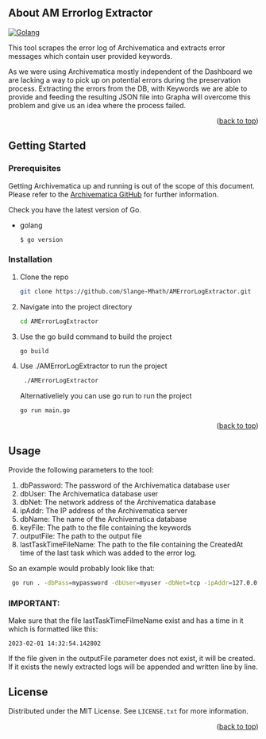 <!-- ABOUT THE PROJECT -->
## About AM Errorlog Extractor     
[![Golang][Golang]][Golang-url]

This tool scrapes the error log of Archivematica and extracts error messages which contain user provided keywords. 

As we were using Archivematica mostly independent of the Dashboard we are lacking a way to pick up on potential errors 
during the preservation process. Extracting the errors from the DB, with Keywords we are able to provide and feeding 
the resulting JSON file into Grapha will overcome this problem and give us an idea where the process failed.

<p align="right">(<a href="#readme-top">back to top</a>)</p>



<!-- GETTING STARTED -->
## Getting Started



### Prerequisites

Getting Archivematica up and running is out of the scope of this document. Please refer to the [Archivematica GitHub]
for further information.

Check you have the latest version of Go.
* golang
  ```
  $ go version
  ```


### Installation


1. Clone the repo
   ```sh
   git clone https://github.com/Slange-Mhath/AMErrorLogExtractor.git
   ```

2. Navigate into the project directory
   ```sh
   cd AMErrorLogExtractor
   ```

3. Use the go build command to build the project
   ```sh
   go build
   ```
   
4. Use ./AMErrorLogExtractor to run the project
   ```sh
    ./AMErrorLogExtractor
   ```
    Alternativeliely you can use go run to run the project
   ```sh
   go run main.go
   ```


<p align="right">(<a href="#readme-top">back to top</a>)</p>



<!-- USAGE EXAMPLES -->
## Usage

Provide the following parameters to the tool:

1. dbPassword: The password of the Archivematica database user
2. dbUser: The Archivematica database user
3. dbNet: The network address of the Archivematica database
4. ipAddr: The IP address of the Archivematica server
5. dbName: The name of the Archivematica database
6. keyFile: The path to the file containing the keywords
7. outputFile: The path to the output file
8. lastTaskTimeFileName: The path to the file containing the CreatedAt time of the last task which was added to the error log.

So an example would probably look like that: 

   ```sh
    go run . -dbPass=mypassword -dbUser=myuser -dbNet=tcp -ipAddr=127.0.0.1:62001 -dbName=mydb -keyFile=keywords.txt -outputFile=output.json -lastTaskTimeFileName=lastTaskTime.txt
   ```

### IMPORTANT:

Make sure that the file lastTaskTimeFilmeName exist and has a time in it which is formatted like this: 
```
2023-02-01 14:32:54.142802 
```

If the file given in the outputFile parameter does not exist, it will be created. If it exists the newly extracted logs will be appended and written line by line.
<!-- LICENSE -->
## License

Distributed under the MIT License. See `LICENSE.txt` for more information.

<p align="right">(<a href="#readme-top">back to top</a>)</p>
















[Golang]: https://img.shields.io/badge/Made%20with-Go-1f425f.svg
[Golang-url]: https://go.dev/
[Archivematica GitHub]: https://github.com/artefactual/archivematica

